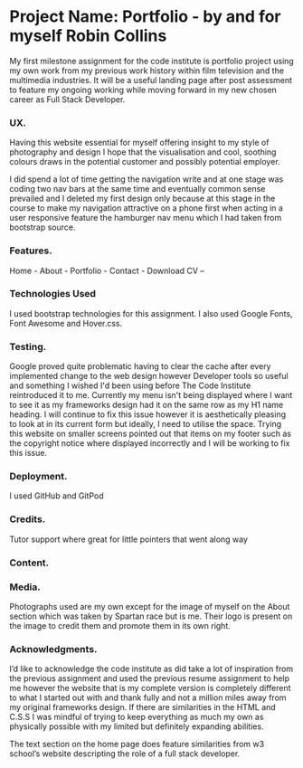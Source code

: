 # Project Name: Portfolio - by and for myself Robin Collins

My first milestone assignment for the code institute is portfolio project using my own work from my previous work history within 
film television and the multimedia industries. It will be a useful landing page after post assessment to feature my ongoing working 
while moving forward in my new chosen career as Full Stack Developer.

### UX.

Having this website essential for myself offering insight to my style of photography and design I hope that the visualisation and
cool, soothing colours draws in the potential customer and possibly potential employer.

I did spend a lot of time getting the navigation write and at one stage was coding two nav bars at the same time and eventually common
sense prevailed and I deleted my first design only because at this stage in the course to make my navigation attractive on a phone first 
when acting in a user responsive feature the hamburger nav menu which I had taken from bootstrap source.

### Features. 

Home - 
About - 
Portfolio - 
Contact - 
Download CV – 

### Technologies Used

I used bootstrap technologies for this assignment. I also used Google Fonts, Font Awesome and Hover.css. 
 

### Testing.

Google proved quite problematic having to clear the cache after every implemented change to the web design however 
Developer tools so useful and something I wished I'd been using before The Code Institute reintroduced it to me. 
Currently my menu isn't being displayed where I want to see it as my frameworks design had it on the same row as 
my H1 name heading. I will continue to fix this issue however it is aesthetically pleasing to look at in its current 
form but ideally, I need to utilise the space. Trying this website on smaller screens pointed out that items on my footer 
such as the copyright notice where displayed incorrectly and I will be working to fix this issue. 

### Deployment. 

I used GitHub and GitPod 

### Credits. 

Tutor support where great for little pointers that went along way 

### Content.

### Media. 
Photographs used are my own except for the image of myself on the About section which was taken by Spartan race but is me. 
Their logo is present on the image to credit them and promote them in its own right. 

### Acknowledgments. 

I’d like to acknowledge the code institute as did take a lot of inspiration from the previous assignment and used 
the previous resume assignment to help me however the website that is my complete version is completely different 
to what I started out with and thank fully and not a million miles away from my original frameworks design. If there are 
similarities in the HTML and C.S.S I was mindful of trying to keep everything as much my own as physically possible 
with my limited but definitely expanding abilities. 

The text section on the home page does feature similarities from w3 school’s website descripting the role of a full stack developer.


